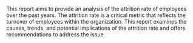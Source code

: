 This report aims to provide an analysis of the attrition rate of employees  over the past years. The attrition rate is a critical metric that reflects the turnover of employees within the organization. This report examines the causes, trends, and potential implications of the attrition rate and offers recommendations to address the issue
